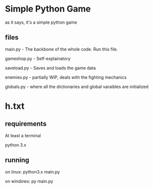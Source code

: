 # Simple Python Game

as it says, it's a simple python game

## files

main.py - The backbone of the whole code. Run this file.

gameshop.py - Self-explainatory

saveload.py - Saves and loads the game data

enemies.py - partially WIP, deals with the fighting mechanics

globals.py - where all the dictionaries and global varaibles are initialized

# h.txt 

## requirements

At least a terminal

python 3.x

## running
on linux: 
python3.x main.py

on windows: 
py main.py
